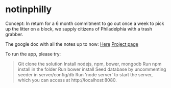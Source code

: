 # notinphilly

Concept: In return for a 6 month commitment to go out once a week to pick up the litter on a block, we supply citizens of Philadelphia with a trash grabber.

The google doc with all the notes up to now:
[Here](https://docs.google.com/document/d/1xVudHHwClOE9vSwBWR8xQi-rRIZb5KZYQ91YS8ueEVk/edit?usp=sharing)
[Project page](https://codeforphilly.org/projects/not_in_philly-2/)

To run the app, please try:
  >Git clone the solution
  >Install nodejs, npm, bower, mongodb
  >Run npm install in the folder
  >Run bower install
  >Seed database by uncommenting seeder in server/config/db
  >Run 'node server' to start the server, which you can access at http://localhost:8080.
